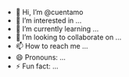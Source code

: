- 👋 Hi, I’m @cuentamo
- 👀 I’m interested in ...
- 🌱 I’m currently learning ...
- 💞️ I’m looking to collaborate on ...
- 📫 How to reach me ...
- 😄 Pronouns: ...
- ⚡ Fun fact: ...

<!---
cuentamo/cuentamo is a ✨ special ✨ repository because its `README.md` (this file) appears on your GitHub profile.
You can click the Preview link to take a look at your changes.
--->

